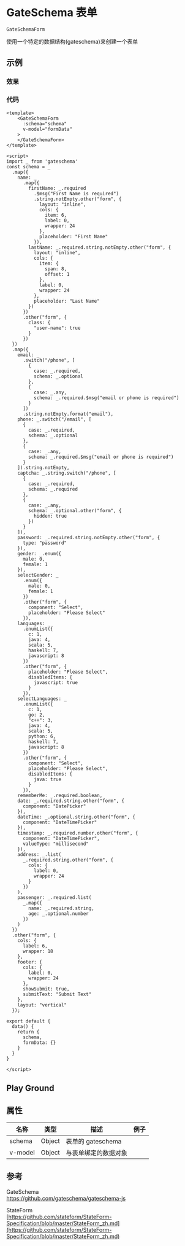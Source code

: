 # GateSchema 表单  
`GateSchemaForm`  

使用一个特定的数据结构(gateschema)来创建一个表单

## 示例  

### 效果

<Demo>
  <GateSchemaFormDemo />
</Demo>

### 代码  
```vue
<template>
    <GateSchemaForm 
      :schema="schema" 
      v-model="formData"
    >
    </GateSchemaForm>
</template>

<script>
import _ from 'gateschema'
const schema = _
  .map({
    name: _
      .map({
        firstName: _.required
          .$msg("First Name is required")
          .string.notEmpty.other("form", {
            layout: "inline",
            cols: {
              item: 6,
              label: 0,
              wrapper: 24
            },
            placeholder: "First Name"
          }),
        lastName: _.required.string.notEmpty.other("form", {
          layout: "inline",
          cols: {
            item: {
              span: 8,
              offset: 1
            },
            label: 0,
            wrapper: 24
          },
          placeholder: "Last Name"
        })
      })
      .other("form", {
        class: {
          "user-name": true
        }
      })
  })
  .map({
    email: _
      .switch("/phone", [
        {
          case: _.required,
          schema: _.optional
        },
        {
          case: _.any,
          schema: _.required.$msg("email or phone is required")
        }
      ])
      .string.notEmpty.format("email"),
    phone: _.switch("/email", [
      {
        case: _.required,
        schema: _.optional
      },
      {
        case: _.any,
        schema: _.required.$msg("email or phone is required")
      }
    ]).string.notEmpty,
    captcha: _.string.switch("/phone", [
      {
        case: _.required,
        schema: _.required
      },
      {
        case: _.any,
        schema: _.optional.other("form", {
          hidden: true
        })
      }
    ]),
    password: _.required.string.notEmpty.other("form", {
      type: "password"
    }),
    gender: _.enum({
      male: 0,
      female: 1
    }),
    selectGender: _
      .enum({
        male: 0,
        female: 1
      })
      .other("form", {
        component: "Select",
        placeholder: "Please Select"
      }),
    languages: _
      .enumList({
        c: 1,
        java: 4,
        scala: 5,
        haskell: 7,
        javascript: 8
      })
      .other("form", {
        placeholder: "Please Select",
        disabledItems: {
          javascript: true
        }
      }),
    selectLanguages: _
      .enumList({
        c: 1,
        go: 2,
        "c++": 3,
        java: 4,
        scala: 5,
        python: 6,
        haskell: 7,
        javascript: 8
      })
      .other("form", {
        component: "Select",
        placeholder: "Please Select",
        disabledItems: {
          java: true
        }
      }),
    rememberMe: _.required.boolean,
    date: _.required.string.other("form", {
      component: "DatePicker"
    }),
    dateTime: _.optional.string.other("form", {
      component: "DateTimePicker"
    }),
    timestamp: _.required.number.other("form", {
      component: "DateTimePicker",
      valueType: "millisecond"
    }),
    address: _.list(
      _.required.string.other("form", {
        cols: {
          label: 0,
          wrapper: 24
        }
      })
    ),
    passenger: _.required.list(
      _.map({
        name: _.required.string,
        age: _.optional.number
      })
    )
  })
  .other("form", {
    cols: {
      label: 6,
      wrapper: 18
    },
    footer: {
      cols: {
        label: 0,
        wrapper: 24
      },
      showSubmit: true,
      submitText: "Submit Text"
    },
    layout: "vertical"
  });

export default {
  data() {
    return {
      schema,
      formData: {}
    }
  }
}

</script>

```


## Play Ground  
<GateSchemaFormPlayGround />

## 属性  
| 名称 | 类型 | 描述 | 例子 |  
| ---- | ---- | ---- | ---- |
| schema | Object | 表单的 gateschema | |
| v-model  | Object | 与表单绑定的数据对象 |  |


## 参考  
GateSchema  
[https://github.com/gateschema/gateschema-js  ](https://github.com/gateschema/gateschema-js)

StateForm  
[https://github.com/stateform/StateForm-Specification/blob/master/StateForm_zh.md](https://github.com/stateform/StateForm-Specification/blob/master/StateForm_zh.md) 


<Comment />